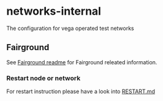 # networks-internal
The configuration for vega operated test networks

## Fairground

See [Fairground readme](fairground/README.md) for Fairground releated information.

### Restart node or network

For restart instruction please have a look into [RESTART.md](RESTART.md)
